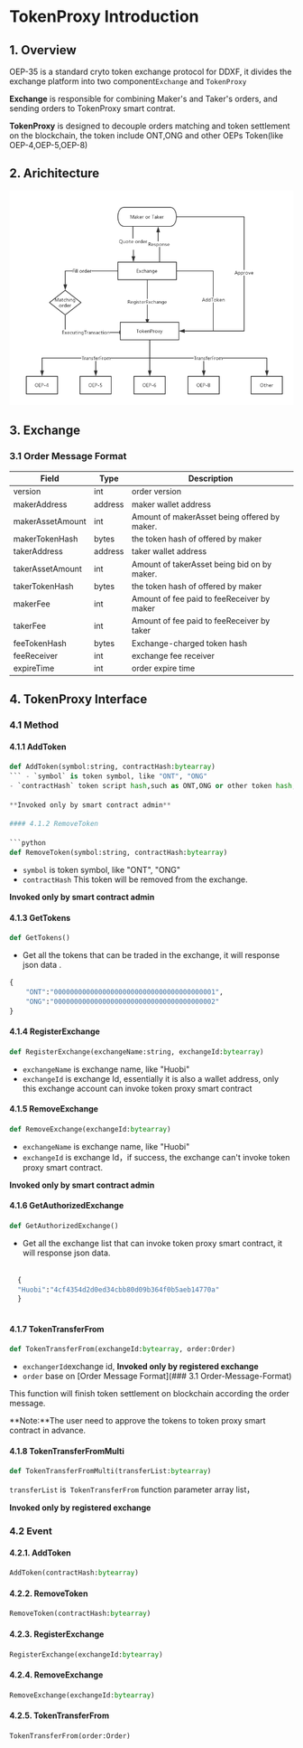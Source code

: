 # TokenProxy Introduction

## 1. Overview 


OEP-35 is a standard cryto token exchange protocol for DDXF, it divides the exchange platform into two component`Exchange` and `TokenProxy`

**Exchange** is responsible for combining Maker's and Taker's orders, and sending orders to TokenProxy smart contrat.

**TokenProxy** is designed to decouple orders matching and token settlement on the blockchain, the token include ONT,ONG and other OEPs Token(like OEP-4,OEP-5,OEP-8)

## 2. Arichitecture

![DDXF-ARCH](./DDXF-ARCH.png)

## 3. Exchange

### 3.1 Order Message Format

| Field            | Type    | Description                                  |
| ---------------- | ------- | -------------------------------------------- |
| version          | int     | order version                                |
| makerAddress     | address | maker wallet address                         |
| makerAssetAmount | int     | Amount of makerAsset being offered by maker. |
| makerTokenHash   | bytes   | the token hash of offered by maker           |
| takerAddress     | address | taker wallet address                         |
| takerAssetAmount | int     | Amount of takerAsset being bid on by maker.  |
| takerTokenHash   | bytes   | the token hash of offered by maker           |
| makerFee         | int     | Amount of fee paid to feeReceiver by maker   |
| takerFee         | int     | Amount of fee paid to feeReceiver by taker   |
| feeTokenHash     | bytes   | Exchange-charged token hash                  |
| feeReceiver      | int     | exchange fee receiver                        |
| expireTime       | int     | order expire time                            |

## 4. TokenProxy Interface

### 4.1 Method

#### 4.1.1 AddToken

```python
def AddToken(symbol:string, contractHash:bytearray)
``` - `symbol` is token symbol, like "ONT", "ONG"
- `contractHash` token script hash,such as ONT,ONG or other token hash, if success, this token can be exchanged on the exchange.

**Invoked only by smart contract admin**

#### 4.1.2 RemoveToken

```python
def RemoveToken(symbol:string, contractHash:bytearray)
```
- `symbol` is token symbol, like "ONT", "ONG"
- `contractHash`  This token will be removed from the exchange. 

**Invoked only by smart contract admin**

#### 4.1.3 GetTokens

```python
def GetTokens()
```
- Get all the tokens that can be traded in the exchange, it will response json data .

```python
{
	"ONT":"0000000000000000000000000000000000000001",
    "ONG":"0000000000000000000000000000000000000002"
}
```
#### 4.1.4 RegisterExchange

```python
def RegisterExchange(exchangeName:string, exchangeId:bytearray)
```
- `exchangeName` is exchange name, like "Huobi"
- `exchangeId` is exchange Id, essentially it is also a wallet address, only this exchange account can invoke token proxy smart contract

#### 4.1.5 RemoveExchange

```python
def RemoveExchange(exchangeId:bytearray)
```
- `exchangeName` is exchange name, like "Huobi"
- `exchangeId` is exchange Id，if success, the exchange can't invoke token proxy smart contract.

**Invoked only by smart  contract admin**

#### 4.1.6 GetAuthorizedExchange

```python
def GetAuthorizedExchange()
```
- Get all the exchange list that can invoke token proxy smart contract, it will response json data.

```python

  {
  "Huobi":"4cf4354d2d0ed34cbb80d09b364f0b5aeb14770a"
  }
  
```

#### 4.1.7 TokenTransferFrom

```python
def TokenTransferFrom(exchangeId:bytearray, order:Order)
```
-  `exchangerId`exchange id, **Invoked only by registered exchange**
-  `order` base on  [Order Message Format](### 3.1 Order-Message-Format)

This function will finish token settlement on blockchain according the order message.

**Note:**The user need to approve the tokens to token proxy smart contract in advance.


#### 4.1.8 TokenTransferFromMulti

```python
def TokenTransferFromMulti(transferList:bytearray)
```
`transferList` is` TokenTransferFrom` function parameter array  list，

**Invoked only by registered exchange**



### 4.2 Event

#### 4.2.1. AddToken

```python
AddToken(contractHash:bytearray)
```

#### 4.2.2. RemoveToken

```python
RemoveToken(contractHash:bytearray)
```

#### 4.2.3. RegisterExchange

```python
RegisterExchange(exchangeId:bytearray)
```

#### 4.2.4. RemoveExchange

```python
RemoveExchange(exchangeId:bytearray)
```

#### 4.2.5. TokenTransferFrom

```python
TokenTransferFrom(order:Order)
```
